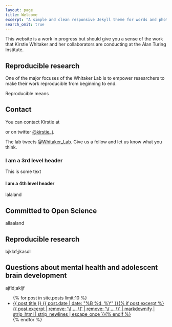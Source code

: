```yaml
---
layout: page
title: Welcome
excerpt: "A simple and clean responsive Jekyll theme for words and photos."
search_omit: true
---
```


This website is a work in progress but should give you a sense of the work that Kirstie Whitaker and her collaborators are conducting at the Alan Turing Institute.

## Reproducible research

One of the major focuses of the Whitaker Lab is to empower researchers to make their work reproducible from beginning to end.

Reproducible means 

## Contact

You can contact Kirstie at
<script language="JavaScript">
    var username = "[kwhitaker]";
    var hostname = "[turing.ac.uk]";
    var linktext = username + "@" + hostname ;
    document.write("<a href='" + "mail" + "to:" + username + "@" + hostname + "'>" + linktext + "</a>");
</script>
or on twitter [@kirstie_j](https://twitter.com/kirstie_j).

The lab tweets [@Whitaker_Lab](https://twitter.com/Whitaker_Lab). Give us a follow and let us know what you think.

### I am a 3rd level header

This is some text

#### I am a 4th level header

lalaland

## Committed to Open Science


allaaland

## Reproducible research


bjklaf;jkasdl


## Questions about mental health and adolescent brain development

ajfld;akljf

<ul class="post-list">
{% for post in site.posts limit:10 %}
  <li><article><a href="{{ site.url }}{{ post.url }}">{{ post.title }} <span class="entry-date"><time datetime="{{ post.date | date_to_xmlschema }}">{{ post.date | date: "%B %d, %Y" }}</time></span>{% if post.excerpt %} <span class="excerpt">{{ post.excerpt | remove: '\[ ... \]' | remove: '\( ... \)' | markdownify | strip_html | strip_newlines | escape_once }}</span>{% endif %}</a></article></li>
{% endfor %}
</ul>
